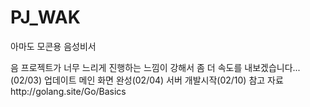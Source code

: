 # PJ_WAK

아마도 모콘용 음성비서


음 프로젝트가 너무 느리게 진행하는 느낌이 강해서 좀 더 속도를 내보겠습니다...(02/03) 업데이트
메인 화면 완성(02/04) 서버 개발시작(02/10) 참고 자료http://golang.site/Go/Basics
